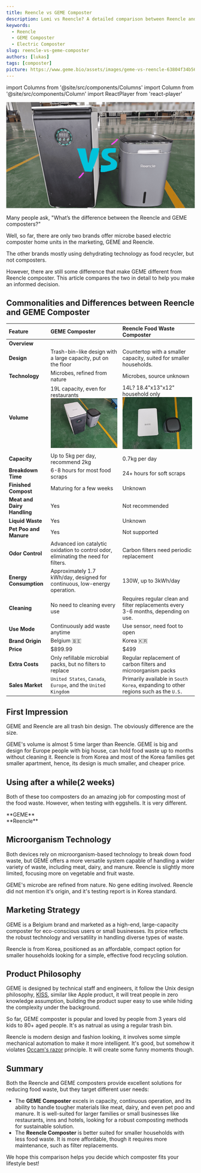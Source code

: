 ```yaml
---
title: Reencle vs GEME Composter
description: Lomi vs Reencle? A detailed comparison between Reencle and GEME composters to help you choose the best option for sustainable food waste management.
keywords:
  - Reencle
  - GEME Composter
  - Electric Composter
slug: reencle-vs-geme-composter
authors: [lukas]
tags: [composter]
picture: https://www.geme.bio/assets/images/geme-vs-reencle-63804f34b568a2a8f9335bd94054e0a1.png
---
```

<head>
    <meta charSet="utf-8" />
    <meta name="twitter:card" content="summary_large_image" />
    <meta data-rh="true" property="og:image" content="https://www.geme.bio/assets/images/geme-vs-reencle-63804f34b568a2a8f9335bd94054e0a1.png" />
    <meta data-rh="true" name="twitter:image" content="https://www.geme.bio/assets/images/geme-vs-reencle-63804f34b568a2a8f9335bd94054e0a1.png"/>
    <meta data-rh="true" property="og:url" content="https://www.geme.bio"/>
    <meta data-rh="true" property="og:locale" content="en"/>
</head>

import Columns from '@site/src/components/Columns'
import Column from '@site/src/components/Column'
import ReactPlayer from 'react-player'

![Reencle vs GEME Composter](./img/geme-vs-reencle.png)


Many people ask, "What’s the difference between the Reencle and GEME composters?"

Well, so far, there are only two brands offer microbe based electric composter home units in the marketing, GEME and Reencle. 

The other brands mostly using dehydrating technology as food recycler, but not composters.

However, there are still some difference that make GEME different from Reencle composter.
This article compares the two in detail to help you make an informed decision.

<!-- truncate -->

## Commonalities and Differences between Reencle and GEME Composter


| Feature                     | GEME Composter                                                                                                                                                                      | Reencle Food Waste Composter                                                                                                                                                       |
|:----------------------------|:------------------------------------------------------------------------------------------------------------------------------------------------------------------------------------|:-----------------------------------------------------------------------------------------------------------------------------------------------------------------------------------|
| **Overview**                | <div className="video__wrapper"><ReactPlayer className="video__player" controls height="100%" url="https://youtu.be/KTn9HMf1DBc" width="100%"/></div>                               | <div className="video__wrapper"><ReactPlayer className="video__player" controls height="100%" url="https://youtu.be/wGmt-L--V8k" width="100%"/></div>                              |
| **Design**                  | Trash-bin-like design with a large capacity, put on the floor                                                                                                                       | Countertop with a smaller capacity, suited for smaller households.                                                                                                                 |
| **Technology**              | Microbes, refined from nature                                                                                                                                                       | Microbes, source unknown                                                                                                                                                           |
| **Volume**                  | 19L capacity, even for restaurants ![Reencle vs GEME Composter](./img/geme-vs-reencle-size.png)                                                                                     | 14L? 18.4"x13"x12" household only ![Reencle vs GEME Composter Top View](./img/geme-vs-reencle-size-top.png)                                                                        |
| **Capacity**                | Up to 5kg per day, recommend 2kg                                                                                                                                                    | 0.7kg per day                                                                                                                                                                      |
| **Breakdown Time**          | 6-8 hours for most food scraps                                                                                                                                                      | 24+ hours for soft scraps                                                                                                                                                          |
| **Finished Compost**        | Maturing for a few weeks                                                                                                                                                            | Unknown                                                                                                                                                                            |
| **Meat and Dairy Handling** | Yes                                                                                                                                                                                 | Not recommended                                                                                                                                                                    |
| **Liquid Waste**            | Yes                                                                                                                                                                                 | Unknown                                                                                                                                                                            |
| **Pet Poo and Manure**      | Yes                                                                                                                                                                                 | Not supported                                                                                                                                                                      |
| **Odor Control**            | Advanced ion catalytic oxidation to control odor, eliminating the need for filters.                                                                                                 | Carbon filters need periodic replacement                                                                                                                                           |
| **Energy Consumption**      | Approximately 1.7 kWh/day, designed for continuous, low-energy operation.                                                                                                           | 130W, up to 3kWh/day                                                                                                                                                               |
| **Cleaning**                | No need to cleaning every use                                                                                                                                                       | Requires regular clean and filter replacements every 3-6 months, depending on use.                                                                                                 |
| **Use Mode**                | Continuously add waste anytime<div className="video__wrapper"><ReactPlayer className="video__player" controls height="100%" url="https://youtu.be/LZzssf_gebU" width="100%"/></div> | Use sensor, need foot to open<div className="video__wrapper"><ReactPlayer className="video__player" controls height="100%" url="https://youtu.be/eHi8qMaVw2I" width="100%"/></div> |
| **Brand Origin**            | Belgium 🇧🇪                                                                                                                                                                        | Korea 🇰🇷                                                                                                                                                                         |
| **Price**                   | $899.99                                                                                                                                                                             | $499                                                                                                                                                                               |
| **Extra Costs**             | Only refillable microbial packs, but no filters to replace                                                                                                                          | Regular replacement of carbon filters and microorganism packs                                                                                                                      |
| **Sales Market**            | `United States`, `Canada`, `Europe`, and the `United Kingdom`                                                                                                                       | Primarily available in `South Korea`, expanding to other regions such as the `U.S.`                                                                                                |

## First Impression

GEME and Reencle are all trash bin design. The obviously difference are the size. 
<div className="video__wrapper"><ReactPlayer className="video__player" controls height="100%" url="https://youtube.com/shorts/l985Jx-BKOU" width="100%"/></div>

GEME's volume is almost 5 time larger than Reencle. 
GEME is big and design for Europe people with big house, can hold food waste up to months without cleaning it.
Reencle is from Korea and most of the Korea families get smaller apartment, hence, its design is much smaller, and cheaper price.


## Using after a while(2 weeks)

Both of these too composters do an amazing job for composting most of the food waste. However, when testing with eggshells. 
It is very different.

<Columns>
  <Column className='text--left'>
    <div className="video__wrapper">
      <ReactPlayer className="video__player" controls height="100%" url="https://youtu.be/gD-kO5KGkm4" width="100%"/>
    </div>
    **GEME**
  </Column>

  <Column className='text--center text--left'>
    <div className="video__wrapper">
      <ReactPlayer className="video__player" controls height="100%" url="https://youtu.be/QJhsOhZgi7A" width="100%"/>
    </div>
    **Reencle**
  </Column>
</Columns>

## Microorganism Technology

Both devices rely on microorganism-based technology to break down food waste, 
but GEME offers a more versatile system capable of handling a wider variety of waste, including meat, dairy, and manure. 
Reencle is slightly more limited, focusing more on vegetable and fruit waste.

GEME's microbe are refined from nature. No gene editing involved. 
Reencle did not mention it's origin, and it's testing report is in Korea standard.

[//]: # (![Reencle Design]&#40;./img/img_10.png&#41;)


## Marketing Strategy

GEME is a Belgium brand and marketed as a high-end, large-capacity composter for eco-conscious users or small businesses. 
Its price reflects the robust technology and versatility in handling diverse types of waste. 

Reencle is from Korea, positioned as an affordable, compact option for smaller households looking for a simple, effective food recycling solution.



## Product Philosophy

GEME is designed by technical staff and engineers, it follow the Unix design philosophy, [KISS](https://en.wikipedia.org/wiki/KISS_principle), 
similar like Apple product, it will treat people in zero knowledge assumption, building the product super easy to use while hiding
the complexity under the background. 

So far, GEME composter is popular and loved by people from 3 years old kids to 80+ aged people. 
It's as natrual as using a regular trash bin. 

Reencle is modern design and fashion looking, it involves some simple mechanical automation to make it more intelligent.
It's good, but somehow it violates [Occam's razor](https://en.wikipedia.org/wiki/Occam%27s_razor) principle. 
It will create some funny moments though.

<div className="video__wrapper"><ReactPlayer className="video__player" controls height="100%" url="https://youtu.be/eHi8qMaVw2I" width="100%"/></div>


## Summary

Both the Reencle and GEME composters provide excellent solutions for reducing food waste, but they target different user needs:

- The **GEME Composter** excels in capacity, continuous operation, and its ability to handle tougher materials like meat, 
  dairy, and even pet poo and manure. It is well-suited for larger families or small businesses like restaurants, inns and hotels,
  looking for a robust composting methods for sustainable solution.
- The **Reencle Composter** is better suited for smaller households with less food waste. It is more affordable, 
  though it requires more maintenance, such as filter replacements.

We hope this comparison helps you decide which composter fits your lifestyle best!
